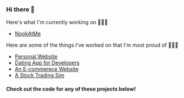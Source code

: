 <div class="margin: 0 auto;"> 
<h3>Hi there 👋 </h3>
</div>

Here's what I'm currently working on 🧑🏻‍💻 
- [NookAtMe](https://github.com/AreaFiftyTwo/nookatme)

Here are some of the things I've worked on that I'm most proud of 💁🏻‍♂️ 
- [Personal Website](https://www.mikedoesthing.com)
- [Dating App for Developers](https://try-catch.app)
- [An E-commerece Website](https://fire-kicks.herokuapp.com)
- [A Stock Trading Sim](https://sim-stock.herokuapp.com)
#### Check out the code for any of these projects below!
<!--
**MikeMcmanus95/MikeMcmanus95** is a ✨ _special_ ✨ repository because its `README.md` (this file) appears on your GitHub profile.

Here are some ideas to get you started:

- 🔭 I’m currently working on ...
- 🌱 I’m currently learning ...
- 👯 I’m looking to collaborate on ...
- 🤔 I’m looking for help with ...
- 💬 Ask me about ...
- 📫 How to reach me: ...
- 😄 Pronouns: ...
- ⚡ Fun fact: ...
-->

